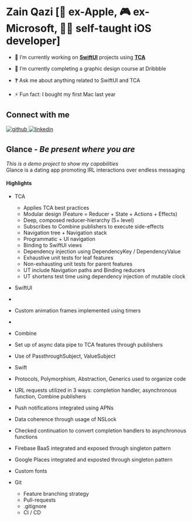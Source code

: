 # Zain Qazi [🍎 ex-Apple, 🎮 ex-Microsoft, 👨‍🏫 self-taught iOS developer] 
  
- 🔭 I’m currently working on <ins>**SwiftUI**</ins> projects using <ins>**TCA**</ins>
  

- 🌱 I’m currently completing a graphic design course at Dribbble  
  

- ❓ Ask me about anything related to SwiftUI and TCA  
  

- ⚡ Fun fact: I bought my first Mac last year  
  
## Connect with me  
<div align="left">
<a href="https://github.com/https://github.com/zqazi114/Glance" target="_blank">
<img src=https://img.shields.io/badge/github-%2324292e.svg?&style=for-the-badge&logo=github&logoColor=white alt=github style="margin-bottom: 5px;" />
</a>
<a href="https://linkedin.com/in/https://www.linkedin.com/in/zainuddin-qazi/" target="_blank">
<img src=https://img.shields.io/badge/linkedin-%231E77B5.svg?&style=for-the-badge&logo=linkedin&logoColor=white alt=linkedin style="margin-bottom: 5px;" />
</a>  
</div>  

## Glance - *Be present where you are*
*This is a demo project to show my capabilities*  
Glance is a dating app promoting IRL interactions over endless messaging

#### Highlights

- TCA
  - Applies TCA best practices
  - Modular design (Feature = Reducer + State + Actions + Effects)
  - Deep, composed reducer-hierarchy (5+ level)
  - Subscribes to Combine publishers to execute side-effects
  - Navigation tree + Navigation stack
  - Programmatic + UI navigation
  - Binding to SwiftUI views
  - Dependency injection using DependencyKey / DependencyValue
  - Exhaustive unit tests for leaf features
  - Non-exhausting unit tests for parent features
  - UT include Navigation paths and Binding reducers
  - UT shortens test time using dependency injection of mutable clock
    
-  SwiftUI
  - 
  - Custom animation frames implemented using timers
  - 
    
-  Combine
  - Set up of async data pipe to TCA features through publishers
  - Use of PassthroughSubject, ValueSubject

-  Swift
  - Protocols, Polymorphism, Abstraction, Generics used to organize code
  - URL requests utilized in 3 ways: completion handler, asynchronous function, Combine publishers
  - Push notifications integrated using APNs
  - Data coherence through usage of NSLock
  - Checked continuation to convert completion handlers to asynchronous functions
  - Firebase BaaS integrated and exposed through singleton pattern
  - Google Places integrated and exposted through singleton pattern
  - Custom fonts

- Git
  - Feature branching strategy
  - Pull-requests
  - .gitignore
  - CI / CD

<br/>  
